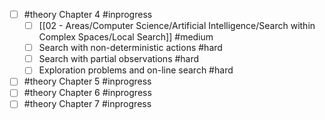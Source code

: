 - [ ] #theory Chapter 4 #inprogress
	- [ ]   [[02 - Areas/Computer Science/Artificial Intelligence/Search within Complex Spaces/Local Search]] #medium
	- [ ]  Search with non-deterministic actions #hard
	- [ ] Search with partial observations #hard
	- [ ] Exploration problems and on-line search #hard
- [ ] #theory Chapter 5 #inprogress 
- [ ] #theory Chapter 6 #inprogress 
- [ ] #theory Chapter 7 #inprogress
